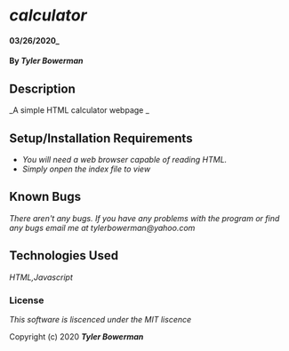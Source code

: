 # _calculator_

####  03/26/2020_

#### By _**Tyler Bowerman**_

## Description

_A simple HTML calculator webpage  _

## Setup/Installation Requirements

* _You will need a web browser capable of reading HTML._
* _Simply onpen the index file to view_


## Known Bugs

_There aren't any bugs._
_If you have any problems with the program or find any bugs email me at tylerbowerman@yahoo.com_
## Technologies Used

_HTML,Javascript_

### License

*This software is liscenced under the MIT liscence*

Copyright (c) 2020 **_Tyler Bowerman_**
